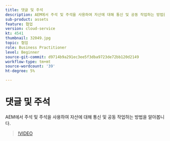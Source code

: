 ```yaml
---
title: 댓글 및 주석
description: AEM에서 주석 및 주석을 사용하여 자산에 대해 통신 및 공동 작업하는 방법을 알아봅니다.
sub-product: assets
feature: 협업
version: cloud-service
kt: 4541
thumbnail: 32049.jpg
topic: 협업
role: Business Practitioner
level: Beginner
source-git-commit: d9714b9a291ec3ee5f3dba9723de72bb120d2149
workflow-type: tm+mt
source-wordcount: '39'
ht-degree: 5%

---
```



# 댓글 및 주석

AEM에서 주석 및 주석을 사용하여 자산에 대해 통신 및 공동 작업하는 방법을 알아봅니다.

>[!VIDEO](https://video.tv.adobe.com/v/32049/?quality=12&learn=on&hidetitle=true)